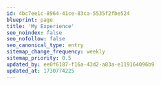 ```yaml
---
id: 4bc7ee1c-8964-41ce-83ca-5535f2fbe524
blueprint: page
title: 'My Experience'
seo_noindex: false
seo_nofollow: false
seo_canonical_type: entry
sitemap_change_frequency: weekly
sitemap_priority: 0.5
updated_by: ee0f6187-f16a-43d2-a83a-e119164096b9
updated_at: 1730774225
---
```

